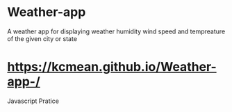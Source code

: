 # Weather-app
A weather app for displaying weather humidity wind speed and tempreature of the given city or state
<br>

# https://kcmean.github.io/Weather-app-/


 Javascript Pratice

